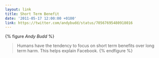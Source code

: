 ```yaml
---
layout: link
title: Short Term Benefit
date: '2011-05-17 12:00:00 +0100'
link: https://twitter.com/andybudd/status/70567695480918016
---
```

{% figure <cite>Andy Budd</cite> %}
> Humans have the tendency to focus on short term benefits over long term harm. This helps explain Facebook.
{% endfigure %}